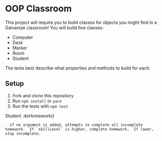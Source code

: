 # OOP Classroom

This project will require you to build classes for objects you might find in a Galvanize classroom! You will build five classes:

* Computer
* Desk
* Marker
* Room
* Student

The tests best describe what properties and methods to build for each.

## Setup

1. Fork and clone this repository
1. Run `npm install` or `yarn`
1. Run the tests with `npm test`


<!--
  Computer
    new Computer()
      ✓ should accept the following arguments: name, operatingSystem, processor, memory, graphics
      1) should have properties by the same name
      2) should have a property of `on` which defaults to false
    .power()
      3) should turn the computer `on` if it is off
      4) should turn the computer `off` if it is on -->

  <!-- Desk
    new Desk()
      - should accept the following arguments: length, width, height, isWhiteboard
      - should have properties by the same name
      - should have a property of `content` which defaults to an empty string
    .write()
      - should add the inputted string to the `content` property
      - should allow for multiple writes
    .wipe()
      - should clear the `content` if `isWhiteboard` is set to true
      - should *not* clear the `content` if `isWhiteboard` is set to false

  Marker
    new Marker()
      - should accept the following arguments: size, color, remainingInk
      - should have properties by the same name
    .write()
      - should decrement `remainingInk` by the number of characters written
      - should not decrement any characters that are spaces
      - should return the word that is inputted
      - if the marker runs out of ink, it should only return the number of characters equal to remaining ink
      - if the marker runs out of ink, it can still write spaces

  Room
    new Room()
      - should accept the following arguments: name, description
      - should have properties by the same name
      - should have a property of `contents` which defaults to an empty array
    .add()
      - should add the given item to the room
      - should be chainable (e.g. room.add(1).add(2).add(3))
    .has()
      - should return true if the given reference is in the array
      - should return false if the given reference is not in the array -->

  Student
    <!-- new Student()
      - should accept the following arguments: name, skillLevel
      - should have properties by the same name
      - should have a property of `assignments` which defaults to an empty array
    .study()
      - should increase the student's `skillLevel` by 1
      - should cannot increase the student's `skillLevel` above 100
      - should be chainable (e.g. student.study().study().study()) -->
    .doHomework()
      <!-- - accepts an object that includes a `skillLevel` key and marks it as complete (i.e. adds a key of `completed` with a value of `true` to the homework) if the student's skill level is above the inputted homework's `skillLevel`
      - marks homework as incomplete (i.e. `complete: false`) if the skillLevel is too high
      - adds the homework to the `assignments` array whether or not it is completed
      - does not add the homework to the `assignments` array if it does not have a `skillLevel`
      - does not add the homework to the `assignments` array if it's `skillLevel` is below 1
      - does not add the homework to the `assignments` array if it's `skillLevel` is above 100 -->
      <!-- - if no argument is added, attempts to complete all incomplete homework and will complete it if the `skillLevel` is higher
      - if no argument is added, attempts to complete all incomplete homework but it will stay incomplete if `skillLevel` is still not enough -->

      if no argument is added, attempts to complete all incomplete homework.  If `skillLevel` is higher, complete homework.  If lower, stay incomplete.